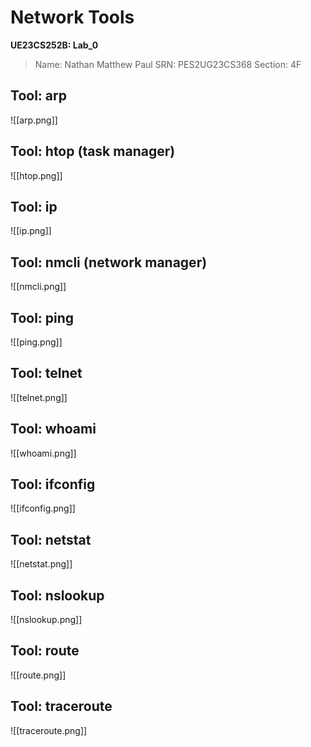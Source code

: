 # Network Tools

**UE23CS252B: Lab_0**

> Name: Nathan Matthew Paul
> SRN: PES2UG23CS368
> Section: 4F

## Tool: arp

![[arp.png]]

## Tool: htop (task manager)

![[htop.png]]

## Tool: ip

![[ip.png]]

## Tool: nmcli (network manager)

![[nmcli.png]]

## Tool: ping

![[ping.png]]

## Tool: telnet

![[telnet.png]]

## Tool: whoami

![[whoami.png]]

## Tool: ifconfig

![[ifconfig.png]]

## Tool: netstat

![[netstat.png]]

## Tool: nslookup

![[nslookup.png]]

## Tool: route

![[route.png]]

## Tool: traceroute

![[traceroute.png]]
